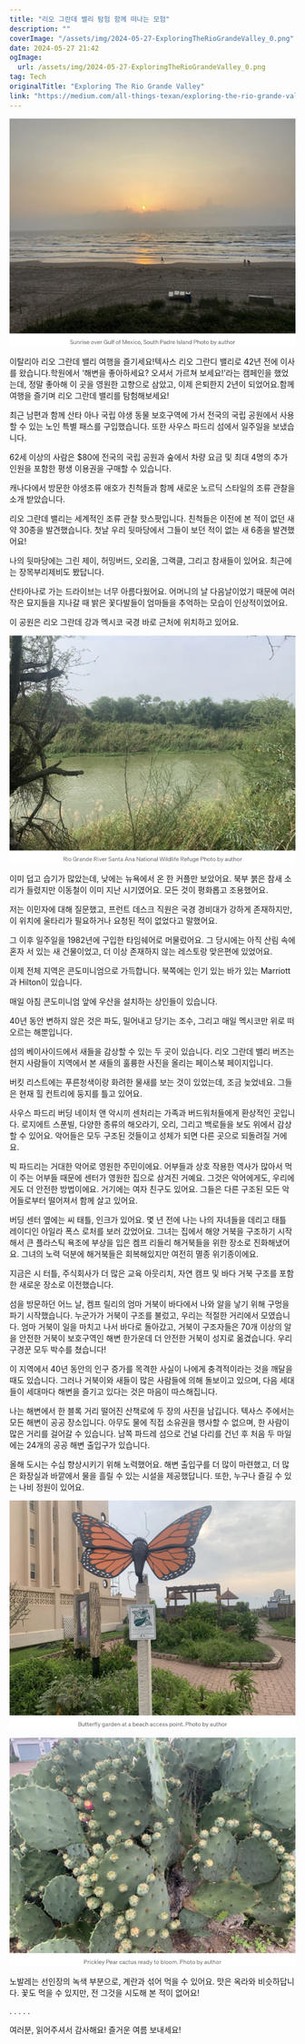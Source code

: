 ```yaml
---
title: "리오 그란데 밸리 탐험 함께 떠나는 모험"
description: ""
coverImage: "/assets/img/2024-05-27-ExploringTheRioGrandeValley_0.png"
date: 2024-05-27 21:42
ogImage: 
  url: /assets/img/2024-05-27-ExploringTheRioGrandeValley_0.png
tag: Tech
originalTitle: "Exploring The Rio Grande Valley"
link: "https://medium.com/all-things-texan/exploring-the-rio-grande-valley-2ed823f3763e"
---
```



![ExploringTheRioGrandeValley](/assets/img/2024-05-27-ExploringTheRioGrandeValley_0.png)

이탈리아 리오 그란데 밸리 여행을 즐기세요!텍사스 리오 그란디 밸리로 42년 전에 이사를 왔습니다.학원에서 ‘해변을 좋아하세요? 오셔서 가르쳐 보세요!’라는 캠페인을 했었는데, 정말 좋아해 이 곳을 영원한 고향으로 삼았고, 이제 은퇴한지 2년이 되었어요.함께 여행을 즐기며 리오 그란데 밸리를 탐험해보세요!

<div class="content-ad"></div>

최근 남편과 함께 산타 아나 국립 야생 동물 보호구역에 가서 전국의 국립 공원에서 사용할 수 있는 노인 특별 패스를 구입했습니다. 또한 사우스 파드리 섬에서 일주일을 보냈습니다.

62세 이상의 사람은 $80에 전국의 국립 공원과 숲에서 차량 요금 및 최대 4명의 추가 인원을 포함한 평생 이용권을 구매할 수 있습니다.

캐나다에서 방문한 야생조류 애호가 친척들과 함께 새로운 노르딕 스타일의 조류 관찰을 소개 받았습니다.

리오 그란데 밸리는 세계적인 조류 관찰 핫스팟입니다. 친척들은 이전에 본 적이 없던 새 약 30종을 발견했습니다. 첫날 우리 뒷마당에서 그들이 보던 적이 없는 새 6종을 발견했어요!

<div class="content-ad"></div>

나의 뒷마당에는 그린 제이, 허밍버드, 오리올, 그랙클, 그리고 참새들이 있어요. 최근에는 장목부리제비도 봤답니다.

산타아나로 가는 드라이브는 너무 아름다웠어요. 어머니의 날 다음날이었기 때문에 여러 작은 묘지들을 지나갈 때 밝은 꽃다발들이 엄마들을 추억하는 모습이 인상적이었어요.

이 공원은 리오 그란데 강과 멕시코 국경 바로 근처에 위치하고 있어요.

![이미지](/assets/img/2024-05-27-ExploringTheRioGrandeValley_1.png)

<div class="content-ad"></div>

이미 덥고 습기가 많았는데, 낮에는 뉴욕에서 온 한 커플만 보았어요. 북부 붉은 참새 소리가 들렸지만 이동철이 이미 지난 시기였어요. 모든 것이 평화롭고 조용했어요.

저는 이민자에 대해 질문했고, 프런트 데스크 직원은 국경 경비대가 강하게 존재하지만, 이 위치에 울타리가 필요하거나 요청된 적이 없었다고 말했어요.

그 이후 일주일을 1982년에 구입한 타임쉐어로 머물렀어요. 그 당시에는 아직 산림 속에 혼자 서 있는 새 건물이었고, 더 이상 존재하지 않는 레스토랑 맞은편에 있었어요.

<div class="content-ad"></div>

이제 전체 지역은 콘도미니엄으로 가득합니다. 북쪽에는 인기 있는 바가 있는 Marriott과 Hilton이 있습니다.

매일 아침 콘도미니엄 앞에 우산을 설치하는 상인들이 있습니다.

40년 동안 변하지 않은 것은 파도, 밀어내고 당기는 조수, 그리고 매일 멕시코만 위로 떠오르는 해뿐입니다.

섬의 베이사이드에서 새들을 감상할 수 있는 두 곳이 있습니다. 리오 그란데 밸리 버즈는 현지 사람들이 지역에서 본 새들의 훌륭한 사진을 올리는 페이스북 페이지입니다.

<div class="content-ad"></div>

버킷 리스트에는 푸른청색이랑 화려한 물새를 보는 것이 있었는데, 조금 늦었네요. 그들은 현재 힐 컨트리에 둥지를 틀고 있어요.

사우스 파드리 버딩 네이처 앤 악시끼 센처리는 가족과 버드워처들에게 환상적인 곳입니다. 로지에트 스푼빌, 다양한 종류의 해오라기, 오리, 그리고 백로들을 보도 위에서 감상할 수 있어요. 악어들은 모두 구조된 것들이고 성체가 되면 다른 곳으로 되돌려질 거에요.

빅 파드리는 거대한 악어로 영원한 주민이에요. 어부들과 상호 작용한 역사가 많아서 먹이 주는 어부들 때문에 센터가 영원한 집으로 삼겨진 거예요. 그것은 악어에게도, 우리에게도 더 안전한 방법이에요. 거기에는 여자 친구도 있어요. 그들은 다른 구조된 모든 악어들로부터 떨어져서 함께 살고 있어요.

버딩 센터 옆에는 씨 태틀, 인크가 있어요. 몇 년 전에 나는 나의 자녀들을 데리고 태틀 레이디인 아일라 폭스 로처를 보러 갔었어요. 그녀는 집에서 해양 거북을 구조하기 시작해서 큰 플라스틱 욕조에 부상을 입은 켐프 리들리 해거북들을 위한 장소로 진화해냈어요. 그녀의 노력 덕분에 해거북들은 회복해있지만 여전히 멸종 위기종이에요.

<div class="content-ad"></div>

지금은 시 터틀, 주식회사가 더 많은 교육 아웃리치, 자연 캠프 및 바다 거북 구조를 포함한 새로운 장소로 이전했습니다.

섬을 방문하던 어느 날, 켐프 릴리의 엄마 거북이 바다에서 나와 알을 낳기 위해 구멍을 파기 시작했습니다. 누군가가 거북이 구조를 불렀고, 우리는 적절한 거리에서 모였습니다. 엄마 거북이 일을 마치고 나서 바다로 돌아갔고, 거북이 구조자들은 70개 이상의 알을 안전한 거북이 보호구역인 해변 한가운데 더 안전한 거북이 성지로 옮겼습니다. 우리 구경꾼 모두 박수를 쳤습니다!

이 지역에서 40년 동안의 인구 증가를 목격한 사실이 나에게 충격적이라는 것을 깨달을 때도 있습니다. 그러나 거북이와 새들이 많은 사람들에 의해 돌보이고 있으며, 다음 세대들이 세대마다 해변을 즐기고 있다는 것은 마음이 따스해집니다.

나는 해변에서 한 블록 거리 떨어진 산책로에 두 장의 사진을 남깁니다. 텍사스 주에서는 모든 해변이 공공 장소입니다. 아무도 물에 직접 소유권을 행사할 수 없으며, 한 사람이 많은 거리를 걸어갈 수 있습니다. 남쪽 파드레 섬으로 건널 다리를 건넌 후 처음 두 마일에는 24개의 공공 해변 출입구가 있습니다.

<div class="content-ad"></div>

올해 도시는 수십 향상시키기 위해 노력했어요. 해변 출입구를 더 많이 마련했고, 더 많은 화장실과 바깥에서 물을 흘릴 수 있는 시설을 제공했답니다. 또한, 누구나 즐길 수 있는 나비 정원이 있어요.

![이미지1](/assets/img/2024-05-27-ExploringTheRioGrandeValley_2.png)

![이미지2](/assets/img/2024-05-27-ExploringTheRioGrandeValley_3.png)

<div class="content-ad"></div>

노발레는 선인장의 녹색 부분으로, 계란과 섞어 먹을 수 있어요. 맛은 옥라와 비슷하답니다. 꽃도 먹을 수 있지만, 전 그것을 시도해 본 적이 없어요!

. . . . .

여러분, 읽어주셔서 감사해요! 즐거운 여름 보내세요!